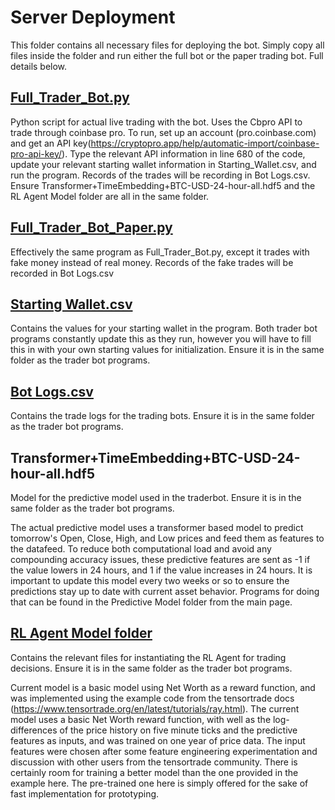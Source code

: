 # Server Deployment

This folder contains all necessary files for deploying the bot. Simply copy all files inside the folder and run either the full bot or the paper trading bot. Full details below.

## [Full_Trader_Bot.py](https://github.com/Gary-McC/TraderbotFinal/blob/main/Server/Full_Trader_Bot%20-%20No%20API%20KEY.py)

Python script for actual live trading with the bot. Uses the Cbpro API to trade through coinbase pro. To run, set up an account (pro.coinbase.com) and get an API key(https://cryptopro.app/help/automatic-import/coinbase-pro-api-key/). Type the relevant API information in line 680 of the code, update your relevant starting wallet information in Starting_Wallet.csv, and run the program. Records of the trades will be recording in Bot Logs.csv. Ensure Transformer+TimeEmbedding+BTC-USD-24-hour-all.hdf5 and the RL Agent Model folder are all in the same folder.

## [Full_Trader_Bot_Paper.py](https://github.com/Gary-McC/TraderbotFinal/blob/main/Server/Full_Trader_Bot_Paper.py)

Effectively the same program as Full_Trader_Bot.py, except it trades with fake money instead of real money. Records of the fake trades will be recorded in Bot Logs.csv

## [Starting Wallet.csv](https://github.com/Gary-McC/TraderbotFinal/blob/main/Server/Starting%20Wallet.csv)

Contains the values for your starting wallet in the program. Both trader bot programs constantly update this as they run, however you will have to fill this in with your own starting values for initialization. Ensure it is in the same folder as the trader bot programs.

## [Bot Logs.csv](https://github.com/Gary-McC/TraderbotFinal/blob/main/Server/Bot%20Logs.csv)

Contains the trade logs for the trading bots. Ensure it is in the same folder as the trader bot programs.

## Transformer+TimeEmbedding+BTC-USD-24-hour-all.hdf5

Model for the predictive model used in the traderbot. Ensure it is in the same folder as the trader bot programs. 

The actual predictive model uses a transformer based model to predict tomorrow's Open, Close, High, and Low prices and feed them as features to the datafeed. To reduce both computational load and avoid any compounding accuracy issues, these predictive features are sent as -1 if the value lowers in 24 hours, and 1 if the value increases in 24 hours. It is important to update this model every two weeks or so to ensure the predictions stay up to date with current asset behavior. Programs for doing that can be found in the Predictive Model folder from the main page.

## [RL Agent Model folder](https://github.com/Gary-McC/TraderbotFinal/tree/main/Server/RL%20Agent%20Model)

Contains the relevant files for instantiating the RL Agent for trading decisions.  Ensure it is in the same folder as the trader bot programs.

Current model is a basic model using Net Worth as a reward function, and was implemented using the example code from the tensortrade docs (https://www.tensortrade.org/en/latest/tutorials/ray.html). The current model uses a basic Net Worth reward function, with well as the log-differences of the price history on five minute ticks and the predictive features as inputs, and was trained on one year of price data. The input features were chosen after some feature engineering experimentation and discussion with other users from the tensortrade community. There is certainly room for training a better model than the one provided in the example here. The pre-trained one here is simply offered for the sake of fast implementation for prototyping.

